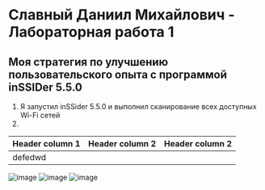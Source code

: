 # Славный Даниил Михайлович - Лабораторная работа 1
## Моя стратегия по улучшению пользовательского опыта с программой inSSIDer 5.5.0

1. Я запустил inSSider 5.5.0 и выполнил сканирование всех доступных Wi-Fi сетей
2. 


|Header column 1|Header column 2|Header column 2|
|-----------|-----------|-----------|
|defedwd|


![image](https://github.com/user-attachments/assets/551af393-d473-4db8-bb28-fd43a2dd17e0)
![image](https://github.com/user-attachments/assets/e13464be-05f8-407c-b3ea-52521a188ce4)
![image](https://github.com/user-attachments/assets/af18a09b-2a35-4953-8989-3423c25c1aeb)
